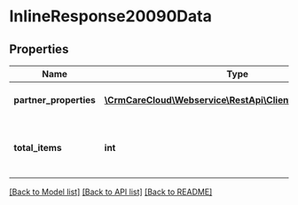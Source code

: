 # InlineResponse20090Data

## Properties
Name | Type | Description | Notes
------------ | ------------- | ------------- | -------------
**partner_properties** | [**\CrmCareCloud\Webservice\RestApi\Client\Model\Property[]**](Property.md) | List of all partner properties. | [optional] 
**total_items** | **int** | The number of all found partner properties. | [optional] 

[[Back to Model list]](../../README.md#documentation-for-models) [[Back to API list]](../../README.md#documentation-for-api-endpoints) [[Back to README]](../../README.md)

